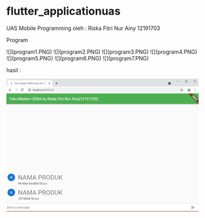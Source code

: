 # flutter_applicationuas
UAS Mobile Programming
oleh : Riska Fitri Nur Ainy
12191703

<p> Program </p>
![](program1.PNG)
![](program2.PNG)
![](program3.PNG)
![](program4.PNG)
![](program5.PNG)
![](program6.PNG)
![](program7.PNG)

<P>hasil :</p>

![](jadi.PNG)
